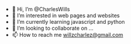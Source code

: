 - 👋 Hi, I’m @CharlesWills
- 👀 I’m interested in web pages and websites
- 🌱 I’m currently learning javascript and python
- 💞️ I’m looking to collaborate on ...
- 📫 How to reach me willzcharlez@gmail.com

<!---
CharlesWills/CharlesWills is a ✨ special ✨ repository because its `README.md` (this file) appears on your GitHub profile.
You can click the Preview link to take a look at your changes.
--->
